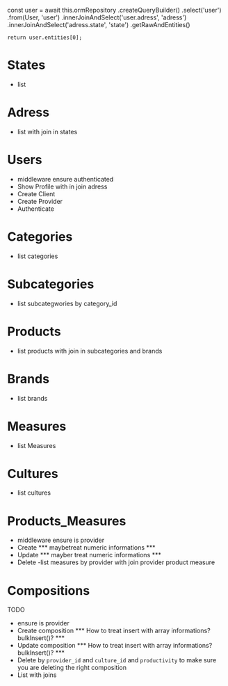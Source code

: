 const user = await this.ormRepository
      .createQueryBuilder()
      .select('user')
      .from(User, 'user')
      .innerJoinAndSelect('user.adress', 'adress')
      .innerJoinAndSelect('adress.state', 'state')
      .getRawAndEntities()

    return user.entities[0];


# States
- list

# Adress
- list with join in states

# Users
- middleware ensure authenticated
- Show Profile with in join adress
- Create Client
- Create Provider
- Authenticate

# Categories
- list categories

# Subcategories
- list subcategwories by category_id

# Products
- list products with join in subcategories and brands

# Brands
- list brands

# Measures
- list Measures

# Cultures
- list cultures

# Products_Measures
- middleware ensure is provider
- Create *** maybetreat numeric informations ***
- Update *** mayber treat numeric informations ***
- Delete
-list measures by provider with join provider product measure

# Compositions

TODO
- ensure is provider
- Create composition *** How to treat insert with array informations? bulkInsert()? ***
- Update composition *** How to treat insert with array informations? bulkInsert()? ***
- Delete by `provider_id` and `culture_id` and `productivity` to make sure you are deleting the right composition
- List with joins

